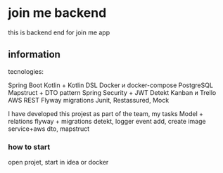 # join me backend

this is backend end for join me app

## information

tecnologies:

Spring Boot
Kotlin + Kotlin DSL
Docker и docker-compose 
PostgreSQL
Mapstruct + DTO pattern
Spring Security + JWT
Detekt
Kanban и Trello
AWS
REST 
Flyway migrations
Junit, Restassured, Mock

I have developed this projest as part of the team, 
my tasks 
Model + relations
flyway + migrations
detekt, logger
event add, create
image service+aws
dto, mapstruct

### how to start
open projet, start in idea or docker
